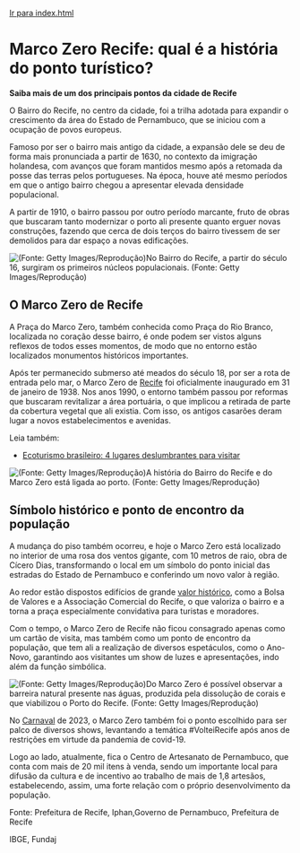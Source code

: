 [Ir para index.html](index.html)

# Marco Zero Recife: qual é a história do ponto turístico?



**Saiba mais de um dos principais pontos da cidade de Recife**



 



O Bairro do Recife, no centro da cidade, foi a trilha adotada para expandir o crescimento da área do Estado de Pernambuco, que se iniciou com a ocupação de povos europeus.

Famoso por ser o bairro mais antigo da cidade, a expansão dele se deu de forma mais pronunciada a partir de 1630, no contexto da imigração holandesa, com avanços que foram mantidos mesmo após a retomada da posse das terras pelos portugueses. Na época, houve até mesmo períodos em que o antigo bairro chegou a apresentar elevada densidade populacional.

A partir de 1910, o bairro passou por outro período marcante, fruto de obras que buscaram tanto modernizar o porto ali presente quanto erguer novas construções, fazendo que cerca de dois terços do bairro tivessem de ser demolidos para dar espaço a novas edificações.

![(Fonte: Getty Images/Reprodução)](https://summitmobilidade.estadao.com.br/wp-content/uploads/2023/05/fonte-getty-images-reproducao-10.jpeg)No Bairro do Recife, a partir do século 16, surgiram os primeiros núcleos populacionais. (Fonte: Getty Images/Reprodução)

## **O Marco Zero de Recife**

A Praça do Marco Zero, também conhecida como Praça do Rio Branco, localizada no coração desse bairro, é onde podem ser vistos alguns reflexos de todos esses momentos, de modo que no entorno estão localizados monumentos históricos importantes.

Após ter permanecido submerso até meados do século 18, por ser a rota de entrada pelo mar, o Marco Zero de [Recife](https://summitmobilidade.estadao.com.br/compartilhando-o-caminho/como-e-a-mobilidade-urbana-em-recife/) foi oficialmente inaugurado em 31 de janeiro de 1938. Nos anos 1990, o entorno também passou por reformas que buscaram revitalizar a área portuária, o que implicou a retirada de parte da cobertura vegetal que ali existia. Com isso, os antigos casarões deram lugar a novos estabelecimentos e avenidas.

Leia também:

- [Ecoturismo brasileiro: 4 lugares deslumbrantes para visitar](https://summitmobilidade.estadao.com.br/compartilhando-o-caminho/ecoturismo-brasileiro-4-lugares-deslumbrantes-para-visitar/)

![(Fonte: Getty Images/Reprodução)](https://summitmobilidade.estadao.com.br/wp-content/uploads/2023/05/fonte-getty-images-reproducao-11.jpeg)A história do Bairro do Recife e do Marco Zero está ligada ao porto. (Fonte: Getty Images/Reprodução)

## **Símbolo histórico e ponto de encontro da população**

A mudança do piso também ocorreu, e hoje o Marco Zero está localizado no interior de uma rosa dos ventos gigante, com 10 metros de raio, obra de Cícero Dias, transformando o local em um símbolo do ponto inicial das estradas do Estado de Pernambuco e conferindo um novo valor à região.

Ao redor estão dispostos edifícios de grande [valor histórico](https://summitmobilidade.estadao.com.br/urbanismo/o-que-e-patrimonio-material/), como a Bolsa de Valores e a Associação Comercial do Recife, o que valoriza o bairro e a torna a praça especialmente convidativa para turistas e moradores.

Com o tempo, o Marco Zero de Recife não ficou consagrado apenas como um cartão de visita, mas também como um ponto de encontro da população, que tem ali a realização de diversos espetáculos, como o Ano-Novo, garantindo aos visitantes um show de luzes e apresentações, indo além da função simbólica.

![(Fonte: Getty Images/Reprodução)](https://summitmobilidade.estadao.com.br/wp-content/uploads/2023/05/fonte-getty-images-reproducao-12.jpeg)Do Marco Zero é possível observar a barreira natural presente nas águas, produzida pela dissolução de corais e que viabilizou o Porto do Recife. (Fonte: Getty Images/Reprodução)

No [Carnaval](https://summitmobilidade.estadao.com.br/compartilhando-o-caminho/4-destinos-para-aproveitar-o-carnaval-de-2023/) de 2023, o Marco Zero também foi o ponto escolhido para ser palco de diversos shows, levantando a temática #VolteiRecife após anos de restrições em virtude da pandemia de covid-19.

Logo ao lado, atualmente, fica o Centro de Artesanato de Pernambuco, que conta com mais de 20 mil itens à venda, sendo um importante local para difusão da cultura e de incentivo ao trabalho de mais de 1,8 artesãos, estabelecendo, assim, uma forte relação com o próprio desenvolvimento da população.

Fonte: Prefeitura de Recife, Iphan,Governo de Pernambuco, Prefeitura de Recife

IBGE, Fundaj